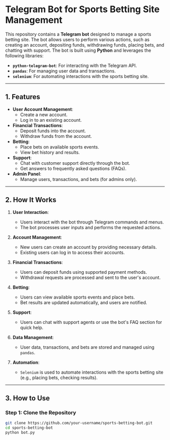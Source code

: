 # Telegram Bot for Sports Betting Site Management

This repository contains a **Telegram bot** designed to manage a sports betting site. The bot allows users to perform various actions, such as creating an account, depositing funds, withdrawing funds, placing bets, and chatting with support. The bot is built using **Python** and leverages the following libraries:

- **`python-telegram-bot`**: For interacting with the Telegram API.
- **`pandas`**: For managing user data and transactions.
- **`selenium`**: For automating interactions with the sports betting site.

---

## 1. Features

- **User Account Management**:
  - Create a new account.
  - Log in to an existing account.
- **Financial Transactions**:
  - Deposit funds into the account.
  - Withdraw funds from the account.
- **Betting**:
  - Place bets on available sports events.
  - View bet history and results.
- **Support**:
  - Chat with customer support directly through the bot.
  - Get answers to frequently asked questions (FAQs).
- **Admin Panel**:
  - Manage users, transactions, and bets (for admins only).

---

## 2. How It Works

1. **User Interaction**:
   - Users interact with the bot through Telegram commands and menus.
   - The bot processes user inputs and performs the requested actions.

2. **Account Management**:
   - New users can create an account by providing necessary details.
   - Existing users can log in to access their accounts.

3. **Financial Transactions**:
   - Users can deposit funds using supported payment methods.
   - Withdrawal requests are processed and sent to the user's account.

4. **Betting**:
   - Users can view available sports events and place bets.
   - Bet results are updated automatically, and users are notified.

5. **Support**:
   - Users can chat with support agents or use the bot's FAQ section for quick help.

6. **Data Management**:
   - User data, transactions, and bets are stored and managed using `pandas`.

7. **Automation**:
   - `Selenium` is used to automate interactions with the sports betting site (e.g., placing bets, checking results).

---

## 3. How to Use

### Step 1: Clone the Repository
```bash
git clone https://github.com/your-username/sports-betting-bot.git
cd sports-betting-bot
python bot.py
